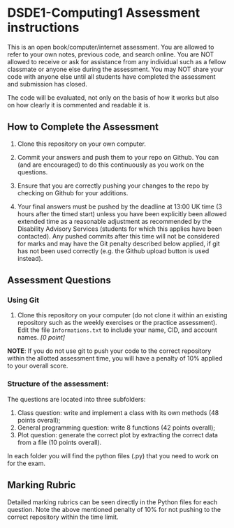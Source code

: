 # DSDE1-Computing1 Assessment instructions
This is an open book/computer/internet assessment. You are allowed to refer to your own notes, previous code, and search online. You are NOT allowed to receive or ask for assistance from any individual such as a fellow classmate or anyone else during the assessment. You may NOT share your code with anyone else until all students have completed the assessment and submission has closed.

The code will be evaluated, not only on the basis of how it works but also on how clearly it is commented and readable it is.

## How to Complete the Assessment

1. Clone this repository on your own computer.

2. Commit your answers and push them to your repo on Github. You can (and are encouraged) to do this continuously as you work on the questions.

3. Ensure that you are correctly pushing your changes to the repo by checking on Github for your additions.

4. Your final answers must be pushed by the deadline at 13:00 UK time (3 hours after the timed start) unless you have been explicitly been allowed extended time as a reasonable adjustment as recommended by the Disability Advisory Services (students for which this applies have been contacted). Any pushed commits after this time will not be considered for marks and may have the Git penalty described below applied, if git has not been used correctly (e.g. the Github upload button is used instead).

## Assessment Questions
### Using Git

1. Clone this repository on your computer (do not clone it within an existing repository such as the weekly exercises or the practice assessment). Edit the file `Informations.txt` to include your name, CID, and account names.    *[0 point]*

__NOTE__: If you do not use git to push your code to the correct repository within the allotted assessment time, you will have a penalty of 10% applied to your overall score.


### Structure of the assessment:

The questions are located into three subfolders:

1. Class question: write and implement a class with its own methods (48 points overall);
2. General programming question: write 8 functions (42 points overall);
3. Plot question: generate the correct plot by extracting the correct data from a file (10 points overall).

In each folder you will find the python files (.py) that you need to work on for the exam.


## Marking Rubric

Detailed marking rubrics can be seen directly in the Python files for each question. Note the above mentioned penalty of 10% for not pushing to the correct repository within the time limit.
